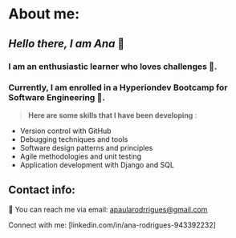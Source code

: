 # About me:

## _Hello there, I am Ana_ 👋

### I am an enthusiastic learner who loves challenges 🧠. 
### Currently, I am enrolled in a Hyperiondev Bootcamp for Software Engineering 🐍.

> **Here are some skills that I have been developing** :

- Version control with GitHub
- Debugging techniques and tools
- Software design patterns and principles
- Agile methodologies and unit testing
- Application development with Django and SQL

## Contact info:

 📧 You can reach me via email: apaularodrrigues@gmail.com
 
 Connect with me: [linkedin.com/in/ana-rodrigues-943392232] 


 
